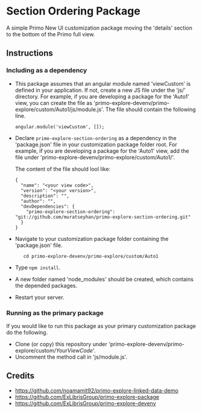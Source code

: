 
# Section Ordering Package

A simple Primo New UI customization package moving the 'details' section to the bottom of the Primo full view.

## Instructions

### Including as a dependency
- This package assumes that an angular module named 'viewCustom' is defined in your application. If not, create a new JS file under the 'js/' directory.
For example, if you are developing a package for the 'Auto1' view, you can create the file as 'primo-explore-devenv/primo-explore/custom/Auto1/js/module.js'.
The file should contain the following line.

  ```
  angular.module('viewCustom', []);
  ```

- Declare `primo-explore-section-ordering` as a dependency in the 'package.json' file in your customization package folder root. 
For example, if you are developing a package for the 'Auto1' view, add the file under 'primo-explore-devenv/primo-explore/custom/Auto1/'.

  The content of the file should lool like:
  
  ```
  {
    "name": "<your view code>",
    "version": "<your version>",
    "description": "",
    "author": "",
    "devDependencies": {
      "primo-explore-section-ordering": "git://github.com/muratseyhan/primo-explore-section-ordering.git"
    }
  }
  ```

- Navigate to your customization package folder containing the 'package.json' file.

   ```
      cd primo-explore-devenv/primo-explore/custom/Auto1
   ```
- Type `npm install`.
- A new folder named 'node_modules' should be created, which contains the depended packages.
- Restart your server.

### Running as the primary package

If you would like to run this package as your primary customization package do the following.
- Clone (or copy) this repository under 'primo-explore-devenv/primo-explore/custom/*YourViewCode*'.
- Uncomment the method call in 'js/module.js'.

## Credits

  - https://github.com/noamamit92/primo-explore-linked-data-demo
  - https://github.com/ExLibrisGroup/primo-explore-package
  - https://github.com/ExLibrisGroup/primo-explore-devenv

